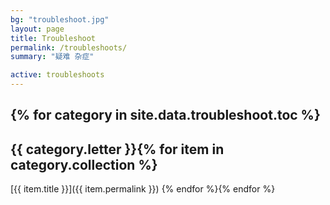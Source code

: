 ```yaml
---
bg: "troubleshoot.jpg"
layout: page
title: Troubleshoot
permalink: /troubleshoots/
summary: "疑难 杂症"

active: troubleshoots
---
```


{% for category in site.data.troubleshoot.toc %}
---

## {{ category.letter }}{% for item in category.collection %}
[{{ item.title }}]({{ item.permalink }})
{% endfor %}{% endfor %}
